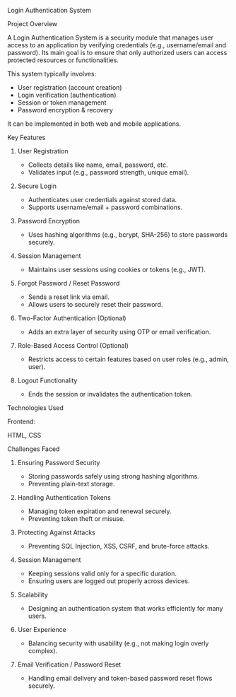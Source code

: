 Login Authentication System

Project Overview

A Login Authentication System is a security module that manages user access to an application by verifying credentials (e.g., username/email and password). Its main goal is to ensure that only authorized users can access protected resources or functionalities.

This system typically involves:

* User registration (account creation)
* Login verification (authentication)
* Session or token management
* Password encryption & recovery

It can be implemented in both web and mobile applications.



Key Features

1. User Registration

   * Collects details like name, email, password, etc.
   * Validates input (e.g., password strength, unique email).

2. Secure Login

   * Authenticates user credentials against stored data.
   * Supports username/email + password combinations.

3. Password Encryption

   * Uses hashing algorithms (e.g., bcrypt, SHA-256) to store passwords securely.

4. Session Management

   * Maintains user sessions using cookies or tokens (e.g., JWT).

5. Forgot Password / Reset Password

   * Sends a reset link via email.
   * Allows users to securely reset their password.

6. Two-Factor Authentication (Optional)

   * Adds an extra layer of security using OTP or email verification.

7. Role-Based Access Control (Optional)

   * Restricts access to certain features based on user roles (e.g., admin, user).

8. Logout Functionality

   * Ends the session or invalidates the authentication token.



Technologies Used


Frontend:
               
HTML, CSS 


Challenges Faced

1. Ensuring Password Security

   * Storing passwords safely using strong hashing algorithms.
   * Preventing plain-text storage.

2. Handling Authentication Tokens

   * Managing token expiration and renewal securely.
   * Preventing token theft or misuse.

3. Protecting Against Attacks

   * Preventing SQL Injection, XSS, CSRF, and brute-force attacks.

4. Session Management

   * Keeping sessions valid only for a specific duration.
   * Ensuring users are logged out properly across devices.

5. Scalability

   * Designing an authentication system that works efficiently for many users.

6. User Experience

   * Balancing security with usability (e.g., not making login overly complex).

7. Email Verification / Password Reset

   * Handling email delivery and token-based password reset flows securely.

